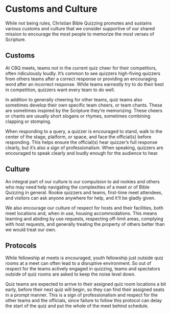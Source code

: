 # Customs and Culture

While not being rules, Christian Bible Quizzing promotes and sustains various customs and culture that we consider supportive of our shared mission to encourage the most people to memorize the most verses of Scripture.

## Customs

At CBQ meets, teams not in the current quiz cheer for their competitors, often ridiculously loudly. It’s common to see quizzers high-fiving quizzers from others teams after a correct response or providing an encouraging word after an incorrect response. While teams earnestly try to do their best in competition, quizzers want every team to do well.

In addition to generally cheering for other teams, quiz teams also sometimes develop their own specific team cheers, or team chants. These are sometimes inspired by the Scripture they’re memorizing. These cheers or chants are usually short slogans or rhymes, sometimes combining clapping or stomping.

When responding to a query, a quizzer is encouraged to stand, walk to the center of the stage, platform, or space, and face the official(s) before responding. This helps ensure the official(s) hear quizzer’s full response clearly, but it’s also a sign of professionalism. When speaking, quizzers are encouraged to speak clearly and loudly enough for the audience to hear.

## Culture

An integral part of our culture is our compulsion to aid rookies and others who may need help navigating the complexities of a meet or of Bible Quizzing in general. Rookie quizzers and teams, first-time meet attendees, and visitors can ask anyone anywhere for help, and it’ll be gladly given.

We also encourage our culture of respect for hosts and their facilities, both meet locations and, when in use, housing accommodations. This means learning and abiding by use requests, respecting off-limit areas, complying with host requests, and generally treating the property of others better than we would treat our own.

## Protocols

While fellowship at meets is encouraged, youth fellowship just outside quiz rooms at a meet can often lead to a disruptive environment. So out of respect for the teams actively engaged in quizzing, teams and spectators outside of quiz rooms are asked to keep the noise level down.

Quiz teams are expected to arrive to their assigned quiz room locations a bit early, before their next quiz will begin, so they can find their assigned seats in a prompt manner. This is a sign of professionalism and respect for the other teams and the officials, since failure to follow this protocol can delay the start of the quiz and put the whole of the meet behind schedule.
